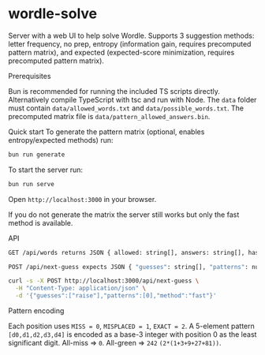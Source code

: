# wordle-solve

Server with a web UI to help solve Wordle. Supports 3 suggestion methods: letter frequency, no prep, entropy (information gain, requires precomputed pattern matrix), and expected (expected-score minimization, requires precomputed pattern matrix).

Prerequisites

Bun is recommended for running the included TS scripts directly. Alternatively compile TypeScript with tsc and run with Node. The `data` folder must contain `data/allowed_words.txt` and `data/possible_words.txt`. The precomputed matrix file is `data/pattern_allowed_answers.bin`.

Quick start
To generate the pattern matrix (optional, enables entropy/expected methods) run:

```sh
bun run generate
```

To start the server run:

```sh
bun run serve
```
Open `http://localhost:3000` in your browser.

If you do not generate the matrix the server still works but only the fast method is available.

API

```sh
GET /api/words returns JSON { allowed: string[], answers: string[], hasMatrix: boolean }.
```

```sh
POST /api/next-guess expects JSON { "guesses": string[], "patterns": number[], "method": "fast"|"entropy"|"expected" } and returns { nextGuess: string, possibleCount: number, sample: string[] } or { error: string }. Example:
```

```sh
curl -s -X POST http://localhost:3000/api/next-guess \
  -H "Content-Type: application/json" \
  -d '{"guesses":["raise"],"patterns":[0],"method":"fast"}'
```

Pattern encoding

Each position uses `MISS = 0`, `MISPLACED = 1`, `EXACT = 2`. A 5-element pattern `[d0,d1,d2,d3,d4]` is encoded as a base-3 integer with position 0 as the least significant digit. All-miss => `0`. All-green => `242` `(2*(1+3+9+27+81))`.
